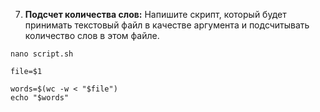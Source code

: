 7. **Подсчет количества слов:**
   Напишите скрипт, который будет принимать текстовый файл в качестве аргумента и подсчитывать количество слов в этом файле.

```
nano script.sh

file=$1

words=$(wc -w < "$file")
echo "$words"
```
